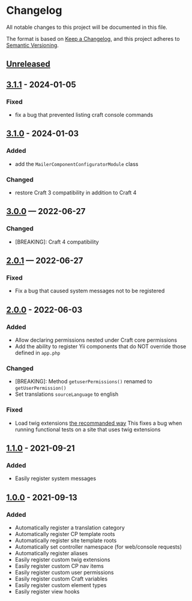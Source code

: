 # Changelog

All notable changes to this project will be documented in this file.

The format is based on [Keep a Changelog](https://keepachangelog.com/en/1.0.0/),
and this project adheres to [Semantic Versioning](https://semver.org/spec/v2.0.0.html).

## [Unreleased]

## [3.1.1] - 2024-01-05

### Fixed

- fix a bug that prevented listing craft console commands


## [3.1.0] - 2024-01-03

### Added

- add the `MailerComponentConfiguratorModule` class

### Changed

- restore Craft 3 compatibility in addition to Craft 4


## [3.0.0] — 2022-06-27

### Changed

- [BREAKING]: Craft 4 compatibility


## [2.0.1] — 2022-06-27

### Fixed

- Fix a bug that caused system messages not to be registered


## [2.0.0] - 2022-06-03

### Added

- Allow declaring permissions nested under Craft core permissions
- Add the ability to register Yii components that do NOT override those
    defined in `app.php`

### Changed

- [BREAKING]: Method `getuserPermissions()` renamed to `getUserPermission()`
- Set translations `sourceLanguage` to english

### Fixed

- Load twig extensions [the recommanded way](https://craftcms.com/docs/3.x/extend/extending-twig.html#register-a-twig-extension)
    This fixes a bug when running functional tests on a site that uses twig
    extensions


## [1.1.0] - 2021-09-21

### Added

- Easily register system messages


## [1.0.0] - 2021-09-13

### Added

- Automatically register a translation category
- Automatically register CP template roots
- Automatically register site template roots
- Automatically set controller namespace (for web/console requests)
- Automatically register aliases
- Easily register custom twig extensions
- Easily register custom CP nav items
- Easily register custom user permissions
- Easily register custom Craft variables
- Easily register custom element types
- Easily register view hooks

[Unreleased]: https://github.com/nstCactus/craft-utils/compare/3.1.1...HEAD
[3.1.1]: https://github.com/nstCactus/craft-utils/compare/3.1.0...3.1.1
[3.1.0]: https://github.com/nstCactus/craft-utils/compare/3.0.0...3.1.0
[3.0.0]: https://github.com/nstCactus/craft-utils/compare/2.0.1...3.0.0
[2.0.1]: https://github.com/nstCactus/craft-utils/compare/2.0.0...2.0.1
[2.0.0]: https://github.com/nstCactus/craft-utils/compare/1.1.0...2.0.0
[1.1.0]: https://github.com/nstCactus/craft-utils/compare/1.0.0...1.1.0
[1.0.0]: https://github.com/nstCactus/craft-utils/releases/tag/1.0.0
